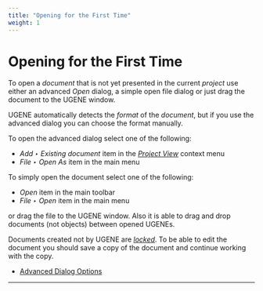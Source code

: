 ```yaml
---
title: "Opening for the First Time"
weight: 1
---
```



# Opening for the First Time

To open a _document_ that is not yet presented in the current _project_ use either an advanced _Open_ dialog, a simple open file dialog or just drag the document to the UGENE window.

UGENE automatically detects the _format_ of the _document_, but if you use the advanced dialog you can choose the format manually.

To open the advanced dialog select one of the following:

*   _Add ‣ Existing document_ item in the [_Project View_](project-view.md) context menu
*   _File ‣ Open As_ item in the main menu

To simply open the document select one of the following:

*   _Open_ item in the main toolbar
*   _File ‣ Open_ item in the main menu

or drag the file to the UGENE window. Also it is able to drag and drop documents (not objects) between opened UGENEs.

Documents created not by UGENE are [_locked_](http://ugene.unipro.ru/documentation/manual/basic_functions/locked_documents.html#locked-documents). To be able to edit the document you should save a copy of the document and continue working with the copy.

*   [Advanced Dialog Options](advanced-dialog-options.md)


------------------------------------------------------------------------

